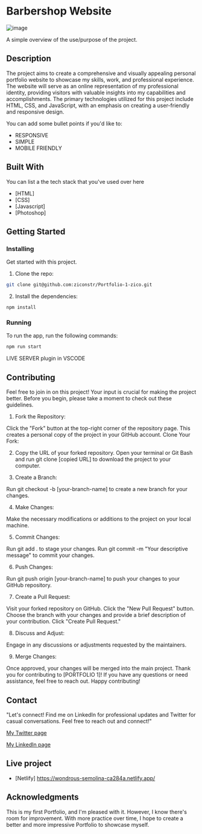 # Barbershop Website

![image](/images/barbershopmobile.png)

A simple overview of the use/purpose of the project.

## Description

The project aims to create a comprehensive and visually appealing personal portfolio website to showcase my skills, work, and professional experience. The website will serve as an online representation of my professional identity, providing visitors with valuable insights into my capabilities and accomplishments. The primary technologies utilized for this project include HTML, CSS, and JavaScript, with an emphasis on creating a user-friendly and responsive design.

You can add some bullet points if you'd like to:

- RESPONSIVE
- SIMPLE
- MOBILE FRIENDLY

## Built With

You can list a the tech stack that you've used over here

- [HTML]
- [CSS]
- [Javascript]
- [Photoshop]

## Getting Started

### Installing

Get started with this project.

1. Clone the repo:

```bash
git clone git@github.com:ziconstr/Portfolio-1-zico.git
```

2. Install the dependencies:

```
npm install
```

### Running

To run the app, run the following commands:

```bash
npm run start
```

LIVE SERVER plugin in VSCODE


## Contributing

Feel free to join in on this project! Your input is crucial for making the project better. Before you begin, please take a moment to check out these guidelines.

1. Fork the Repository:

Click the "Fork" button at the top-right corner of the repository page. This creates a personal copy of the project in your GitHub account.
Clone Your Fork:

2. Copy the URL of your forked repository.
Open your terminal or Git Bash and run git clone [copied URL] to download the project to your computer.

3. Create a Branch:

Run git checkout -b [your-branch-name] to create a new branch for your changes.

4. Make Changes:

Make the necessary modifications or additions to the project on your local machine.

5. Commit Changes:

Run git add . to stage your changes.
Run git commit -m "Your descriptive message" to commit your changes.

6. Push Changes:

Run git push origin [your-branch-name] to push your changes to your GitHub repository.

7. Create a Pull Request:

Visit your forked repository on GitHub.
Click the "New Pull Request" button.
Choose the branch with your changes and provide a brief description of your contribution.
Click "Create Pull Request."

8. Discuss and Adjust:

Engage in any discussions or adjustments requested by the maintainers.

9. Merge Changes:

Once approved, your changes will be merged into the main project.
Thank you for contributing to [PORTFOLIO 1]! If you have any questions or need assistance, feel free to reach out. Happy contributing!

## Contact

"Let's connect! Find me on LinkedIn for professional updates and Twitter for casual conversations. Feel free to reach out and connect!"

[My Twitter page](www.twitter.com/ziconstr)

[My LinkedIn page](https://www.linkedin.com/in/zico-sebastian-825017135/)



## Live project

- [Netlify] https://wondrous-semolina-ca284a.netlify.app/


## Acknowledgments

This is my first Portfolio, and I'm pleased with it. However, I know there's room for improvement. With more practice over time, I hope to create a better and more impressive Portfolio to showcase myself.
